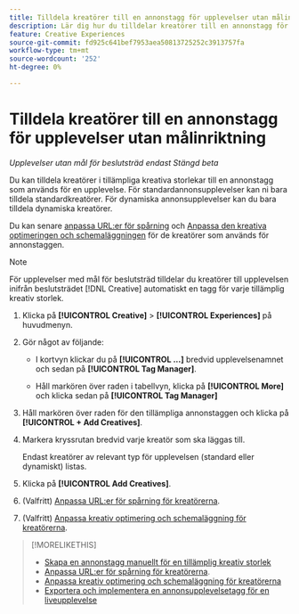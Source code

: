 ```yaml
---
title: Tilldela kreatörer till en annonstagg för upplevelser utan målinriktning
description: Lär dig hur du tilldelar kreatörer till en annonstagg för en viss kreativ storlek.
feature: Creative Experiences
source-git-commit: fd925c641bef7953aea50813725252c3913757fa
workflow-type: tm+mt
source-wordcount: '252'
ht-degree: 0%

---
```


# Tilldela kreatörer till en annonstagg för upplevelser utan målinriktning

*Upplevelser utan mål för beslutsträd endast*
*Stängd beta*

Du kan tilldela kreatörer i tillämpliga kreativa storlekar till en annonstagg som används för en upplevelse. För standardannonsupplevelser kan ni bara tilldela standardkreatörer. För dynamiska annonsupplevelser kan du bara tilldela dynamiska kreatörer.<!-- Clarify what this does. It adds the image to the experience, but how does optimization work with multiple ad tags? -->

Du kan senare [anpassa URL:er för spårning](experience-tracking-urls-no-targeting.md) och [Anpassa den kreativa optimeringen och schemaläggningen](experience-optimization-scheduling-no-targeting.md) för de kreatörer som används för annonstaggen.

>[!NOTE]
>
>För upplevelser med mål för beslutsträd tilldelar du kreatörer till upplevelsen inifrån beslutsträdet [!DNL Creative] automatiskt en tagg för varje tillämplig kreativ storlek.

1. Klicka på **[!UICONTROL Creative]** > **[!UICONTROL Experiences]** på huvudmenyn.

1. Gör något av följande:

   * I kortvyn klickar du på **[!UICONTROL ...]** bredvid upplevelsenamnet och sedan på **[!UICONTROL Tag Manager]**.

   * Håll markören över raden i tabellvyn, klicka på **[!UICONTROL More]** och klicka sedan på **[!UICONTROL Tag Manager]**

1. Håll markören över raden för den tillämpliga annonstaggen och klicka på **[!UICONTROL + Add Creatives]**. <!-- Tag Manager has only a list view, but no card view, as of 2/2. -->

1. Markera kryssrutan bredvid varje kreatör som ska läggas till.

   Endast kreatörer av relevant typ för upplevelsen (standard eller dynamiskt) listas.

1. Klicka på **[!UICONTROL Add Creatives]**.

1. (Valfritt) [Anpassa URL:er för spårning för kreatörerna](experience-tracking-urls-no-targeting.md).

1. (Valfritt) [Anpassa kreativ optimering och schemaläggning för kreatörerna](experience-optimization-scheduling-no-targeting.md).

>[!MORELIKETHIS]
>* [Skapa en annonstagg manuellt för en tillämplig kreativ storlek](experience-tag-create-manually.md)
>* [Anpassa URL:er för spårning för kreatörerna](experience-tracking-urls-no-targeting.md).
>* [Anpassa kreativ optimering och schemaläggning för kreatörerna](experience-optimization-scheduling-no-targeting.md)
>* [Exportera och implementera en annonsupplevelsetagg för en liveupplevelse](experience-tag-export.md)

